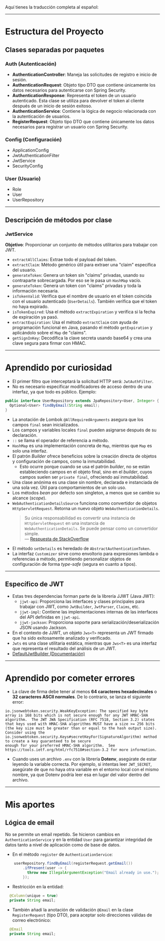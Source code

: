 Aquí tienes la traducción completa al español:

---

# Estructura del Proyecto

## Clases separadas por paquetes

### Auth (Autenticación)

- **AuthenticationController**: Maneja las solicitudes de registro e inicio de sesión.  
- **AuthenticationRequest**: Objeto tipo DTO que contiene únicamente los datos necesarios para autenticarse con Spring Security.  
- **AuthenticationResponse**: Representa el token de un usuario autenticado. Esta clase se utiliza para devolver el token al cliente después de un inicio de sesión exitoso.  
- **AuthenticationService**: Contiene la lógica de negocio relacionada con la autenticación de usuarios.  
- **RegisterRequest**: Objeto tipo DTO que contiene únicamente los datos necesarios para registrar un usuario con Spring Security.

### Config (Configuración)

- ApplicationConfig  
- JwtAuthenticationFilter  
- JwtService  
- SecurityConfig  

### User (Usuario)

- Role  
- User  
- UserRepository  

---

## Descripción de métodos por clase

### JwtService

**Objetivo**: Proporcionar un conjunto de métodos utilitarios para trabajar con JWT.

- `extractAllClaims`: Extrae todo el payload del token.  
- `extractClaim`: Método genérico útil para extraer una "claim" específica del usuario.  
- `generateToken`: Genera un token sin "claims" privadas, usando su contraparte sobrecargada. Por eso se le pasa un `HashMap` vacío.  
- `generateToken`: Genera un token con "claims" privadas y toda la información necesaria.  
- `isTokenValid`: Verifica que el nombre de usuario en el token coincida con el usuario autenticado (`UserDetails`). También verifica que el token no haya expirado.  
- `isTokenExpired`: Usa el método `extractExpiration` y verifica si la fecha de expiración ya pasó.  
- `extractExpiration`: Usa el método `extractClaim` con ayuda de programación funcional en Java, pasando el método `getExpiration` y aplicándolo sobre el `Map` de "claims".  
- `getSignInKey`: Decodifica la clave secreta usando base64 y crea una clave segura para firmar con HMAC.

---

# Aprendido por curiosidad

- El primer filtro que interceptará la solicitud HTTP será: `JwtAuthFilter`.  
- No es necesario especificar modificadores de acceso dentro de una interfaz, ya que todo es público. Ejemplo:
```java
public interface UserRepository extends JpaRepository<User, Integer> {
  Optional<User> findByEmail(String email);
}
```
- La anotación de Lombok `@AllRequiredArguments` asegura que los campos `final` sean inicializados.  
- Los campos y variables locales `final` pueden asignarse después de su declaración.  
- `::` se llama el operador de referencia a método.  
- `HashMap` es una implementación concreta de `Map`, mientras que `Map` es solo una interfaz.  
- El patrón *Builder* ofrece beneficios sobre la creación directa de objetos y configuración de campos, como la inmutabilidad.  
	- Esto ocurre porque cuando se usa el patrón *builder*, no se están estableciendo campos en el objeto final, sino en el *builder*, cuyos campos suelen ser `private final`, ofreciendo así inmutabilidad.
- Una clase anónima es una clase sin nombre, declarada e instanciada de una sola vez. Útil para comportamientos de un solo uso.  
- Los métodos *bean* por defecto son singleton, a menos que se cambie su alcance (*scope*).  
- `WebAuthenticationDetailsSource` funciona como convertidor de objetos `HttpServletRequest`. Retorna un nuevo objeto `WebAuthenticationDetails`.  
	> Su única responsabilidad es convertir una instancia de `HttpServletRequest` en una instancia de `WebAuthenticationDetails`. Se puede pensar como un convertidor simple.  
	> — [Respuesta de StackOverflow](https://stackoverflow.com/a/69816853)
- El método `setDetails` es heredado de `AbstractAuthenticationToken`.  
- La interfaz `Customizer` sirve como envoltorio para expresiones lambda o referencias a método, permitiendo personalizar objetos de configuración de forma *type-safe* (segura en cuanto a tipos).

---

## Específico de JWT

- Estas tres dependencias forman parte de la librería JJWT (Java JWT):
	- `jjwt-api`: Proporciona las interfaces y clases principales para trabajar con JWT, como `JwtBuilder`, `JwtParser`, `Claims`, etc.
	- `jjwt-impl`: Contiene las implementaciones internas de las interfaces del API definidas en `jjwt-api`.
	- `jjwt-jackson`: Proporciona soporte para serialización/deserialización JSON usando Jackson.
- En el contexto de JJWT, un objeto `Jws<T>` representa un JWT firmado que ha sido exitosamente analizado y verificado.
- `Jwts` es una clase utilitaria estática, mientras que `Jws<T>` es una interfaz que representa el resultado del análisis de un JWT.
- [DefaultJwtBuilder (Documentación)](https://javadoc.io/doc/io.jsonwebtoken/jjwt-impl/0.12.2/io/jsonwebtoken/impl/DefaultJwtBuilder.html)

---

# Aprendido por cometer errores

- La clave de firma debe tener al menos **64 caracteres hexadecimales** o **32 caracteres ASCII normales**. De lo contrario, se lanza el siguiente error:

```
io.jsonwebtoken.security.WeakKeyException: The specified key byte array is 168 bits which is not secure enough for any JWT HMAC-SHA algorithm.  The JWT JWA Specification (RFC 7518, Section 3.2) states that keys used with HMAC-SHA algorithms MUST have a size >= 256 bits (the key size must be greater than or equal to the hash output size).  Consider using the io.jsonwebtoken.security.Keys#secretKeyFor(SignatureAlgorithm) method to create a key guaranteed to be secure 
enough for your preferred HMAC-SHA algorithm.  See https://tools.ietf.org/html/rfc7518#section-3.2 for more information.
```

- Cuando uses un archivo `.env` con la librería **Dotenv**, asegúrate de estar leyendo la variable correcta. Por ejemplo, si intentas leer `JWT_SECRET`, asegúrate de que no haya otra variable en el entorno local con el mismo nombre, ya que Dotenv podría leer esa en lugar del valor dentro del archivo.

---

# Mis aportes

## Lógica de email

No se permite un email repetido. Se hicieron cambios en `AuthenticationService` y en la entidad `User` para garantizar integridad de datos tanto a nivel de aplicación como de base de datos.

- En el método `register` de `AuthenticationService`:
```java
    userRepository.findByEmail(registerRequest.getEmail())
        .ifPresent(user -> {
          throw new IllegalArgumentException("Email already in use.");
        });
```

- Restricción en la entidad:
```java
  @Column(unique = true)
  private String email;
``` 

- También añadí la anotación de validación `@Email` en la clase `RegisterRequest` (tipo DTO), para aceptar solo direcciones válidas de correo electrónico:
```java
  @Email
  private String email;
```
